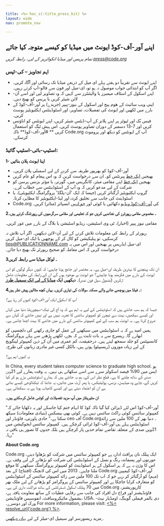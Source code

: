 ```yaml
---

title: <%= hoc_s(:title_press_kit) %>
layout: wide
nav: promote_nav

---
```



## اپنے آور-آف-کوڈ ایونٹ میں میڈیا کو کیسے متوجہ کیا جائے

*تمام پریس اور میڈیا انکوائریز کے لیے، رابطہ کریں <press@code.org>*

### اہم تجاویز – کی-ٹپس

  * اپنے ایونٹ سے تقریباً دو ہفتے پہلے ای میل کے ذریعے میڈیا تک رسائی اور آگاہ کریں۔ اگر آپ کو ابتدائی جواب موصول نہ ہو تو، ای-میل اور فون سے فالو-اَپ کرتے رہیں۔
  * اپنے اسکول کے اسٹاف میمبرز یا والیئنٹرز سے کہیں کہ وہ تصاویر لیں اور اسے آن-لائن شیئر کریں یا پریس کو بھیج دیں۔
  * اپنی ویب سائیٹ کے ھوم پیج اور اسکول کے نیوز-پیپر (جریدے) پر آور-آف-کوڈ کے بارے میں لکھیں اور ایونٹ کی تفصیلات، تصاویر، اور اسٹوڈینٹس ایکٹیویٹیز پوسٹ کریں۔
  * فیس بُک اور ٹیوٹر پر اپنے پلانز کے اَپ-ڈیٹس شیئر کریں، اپنے ایونٹس کو اناؤنس کریں اور 7-13 دسمبر کے دوران تصاویر پوسٹ کریں۔ اس ہیش ٹیگ کو استعمال کریں ** #آور-آف-کوڈ** تاکہ Code.org آپ کے ایونٹس کو دیکھ اور پروموٹ کرسکے۔

### اسٹیپ-بائی-اسٹیپ گائیڈ:

**1- اپنا ایونٹ پلان بنائیں**

  * آور-آف-کوڈ کو بھرپور طریقہ سے کرنے کے لیے اسمبلی پلان کریں۔
  * بھیجیں [ایک خط](<%= resolve_url('/promote/resources#sample-emails') %>) پیرنٹس کو۔ ان سے درخواست کریں کہ وہ اس پیغام کو عام کریں
  * بھیجیں [ایک خط](<%= resolve_url('/promote/resources#sample-emails') %>) اپنے مقامی میئر، کانگریس مین، گورنر، یا مؤثر بزنس پرسن کو شرکت کے لیے مدعو کریں کہ وہ آپ کے اسٹوڈینٹس سے خطاب کرے۔
  * گروپ ایکٹیویٹیز آرگنائز کریں (جیسا کہ ایک 'اَن-پلگڈ' پروگرامنگ ایکٹیویٹی)، یا اسٹوڈینٹ کی جانب سے تخلیق کردہ اور لیڈ-ایکٹیویٹیز کا مظاہرہ کرنا۔
  * Code.org کی [آور-آف-کوڈ ویڈیو](<%= resolve_url('/') %>) دکھائیں یا کوئی اور [جو انہیں](<%= resolve_url('/promote/resources#videos') %>) انسپائر (متاثر) کریں۔

**2۔ مخصوص مقامی رپورٹرز کی نشاندہی کریں جو کہ تعلیمی اور مقامی سرگرمیوں کی رپورٹنگ کرتے ہیں۔**

مقامی نیوز پیپر (اخبار)، ٹی وی اسٹیشن، ریڈیو اسٹیشن یا بلاگ کے بارے میں غور کریں۔

رپورٹر کے رابطہ کی معلومات تلاش کرنے کے لیے آن-لائن دیکھیں۔ اگر آپ تلاش نہ کرسکیں، تو پبلیکیشن کو کال کر کے پوچھیں یا ایک ای-میل کریں tips@PUBLICATIONNAME.com ای-میل ایڈریس پر بھیجیں اور اس میں یہ درخواست کریں کہ اس معاملہ کو صحیح رپورٹر تک بھیج دیا جائے۔

**3۔ لوکل میڈیا سے رابطہ کریں**

ان تک پہنچنے کا بہترین طریقہ ای-میل ہے۔ یہ مختصر اور جامع ہونا چاہیے: کہ کیوں دیگر لوگوں کو اس ایونٹ کے بارے میں فکرمند ہونا چاہیئے؟ جو ایونٹ پر موجود ہوں گے ان کے رابطہ کی معلومات شامل کریں (بشمول سیل فون نمبر)۔ **دیکھیں ایک [میڈیا کے لیے ایک سیمپل طرز ](<%= resolve_url('/promote/resources#sample-emails') %>):**

**4۔ فیلڈ میں پوچھے جانے والے ممکنہ سوالات کی تیاری کریں۔ یہاں کچھ مثالیں پیش نظر ہیں:**

*آپ کا اسکول ایک آور-آف-کوڈ کیوں کر رہا ہے؟*

جیسا کہ ہم سب جانتے ہیں کہ اسٹوڈینٹس کے لیے یہ اہم ہے کہ وہ آج کی ٹیک-سیچوریٹڈ دنیا میں کہاں اور کیسے سیکھیں، بہت سے ٹیچرز کو کمپیوٹر سائنس کا تجربہ نہیں ہے اور نہیں جانتے کہ کہاں سے شروع کرنا ہے۔ یہ ایونٹ ہم سب کے لیے کمپیوٹر سائنس کے بارے میں جاننے کا بہت اچھا چانس ہے۔

ہمیں امید ہے کہ یہ اسٹوڈینٹس میں سیکھنے کے عمل کو جاری رکھنے کی دلچسپی کو ابھارے گا۔ ریسرچ سے یہ بات ثابت ہے کہ بچے، لکھنے پڑھنے سے پہلے پروگرامنگ کانسیپٹس کو جلد سمجھ لیتے ہیں۔ درحقیقت، کم عمری میں اُن کے ذہن کمپیوٹر لینگویج کے لیے زیادہ موزوں (ریسیپٹو) ہوتے ہیں، بالکل کسی غیر مادری زبانوں کی طرح۔

*یہ کیوں اہم ہے؟*

In China, every student takes computer science to graduate high school. یو ایس میں 90% فیصد اسکولز سرے سے اسے سکھاتے ہی نہیں۔ یہ وقت ہمارے لیے 21ویں صدی کے ساتھ چلنے کا ہے۔ قطع نظر اس کے، ہم یہ جانتے ہیں کہ ہمارے اسٹوڈینٹس بڑے ہو کر کیا کریں گے، چاہے وہ میڈیسن، بزنس، پولیٹیکس، یا پھر آرٹ میں جائیں، یہ جاننا کہ ٹیکنالوجی کیسے بنانی ہے ان کو اعتماد دیتی ہے اور کیسے کامیاب ہونا ہے یہ سیکھاتی ہے۔

**ان مٹیریئلز میں آپ مزید تفصیلات اور کوٹس شامل کرسکتے ہیں۔**

"آور-آف-کوڈ اس لئے ڈیزائن کیا گیا تاکہ کوڈ کا ابہام ختم کیا جاسکے اور یہ دکھایا جائے کہ کمپیوٹر سائنس کوئی راکٹ سائنس نہیں ہے۔ کوئی بھی بیسکس (بنیادی معلومات) سیکھ سکتا ہے،" حادی پاورتی، فاؤنڈر اور ceo آف Code.org۔ دنیا بھر کے 100 ملین سے زائد اسٹوڈینٹس پہلے ہی آور-آف-کوڈ ٹرائی کرچکے ہیں۔ کمپیوٹر سائنس ایجوکیشن میں 21ویں صدی کے متعلقہ تقاضے تمام حدیں پار کرچکے ہیں بلکہ حدوں کا تصور ہی باقی نہ رہا۔"

**About Code.org**

Code.org ایک پبلک نان پرافٹ ادارہ ہے جو کمپیوٹر سائنس میں شرکت کو بڑھاوا دینے، عورتوں اور پسماندہ رنگ و نسل کے اسٹوڈینٹس کی شرکت کو بڑھانے کے لیے وقف ہے۔ اس کا وژن یہ ہے کہ ہر اسکول کے ہر اسٹوڈینٹ کو کمپیوٹر پروگرامنگ سیکھنے کا موقع ملنا چاہیے۔ 2013 میں اس کی لانچنگ (افتتاح) کے بعد Code.org آور-آف-کوڈ کیمپین (مہم) کو آرگنائز کر رہے جو کہ اب تک 100 ملین سے زائد کمپیوٹر سائنس کے اسٹوڈینٹس کو متعارف کرایا جاچکا ہے اور کمپیوٹر سائنس کے پروگرامز کو پڑھانے کے لیے ملک بھر میں 70 پبلک اسکول ڈسٹرکٹس کے ساتھ شراکت داری کی ہے۔ Code.org کارپوریشنز، فاؤنڈیشنز اور فراخ دل افراد کی جانب سے رفاہی عطیات کے ساتھ معاونت یافتہ ہے، بشمول مائیکروسافٹ، انفوسیس فاؤنڈیشن، USA، دی بالمر فیملی گوینگ، اومڈیار نیٹ-ورک اور دوسرے۔ For more information, please visit: [<%= resolve_url('code.org') %>](<%= resolve_url('https://code.org') %>).

  
مزید ریسورسز اور سیمپل ای-میلز کے لیے [یہاں دیکھیں ](<%= resolve_url('/promote') %>).


